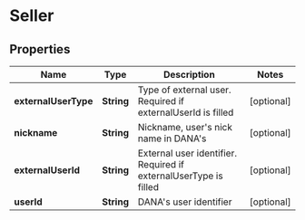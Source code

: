 

# Seller


## Properties

| Name | Type | Description | Notes |
| - | - | - | - |
|**externalUserType** | **String** | Type of external user. Required if externalUserId is filled |  [optional] |
|**nickname** | **String** | Nickname, user's nick name in DANA's |  [optional] |
|**externalUserId** | **String** | External user identifier. Required if externalUserType is filled |  [optional] |
|**userId** | **String** | DANA's user identifier |  [optional] |



